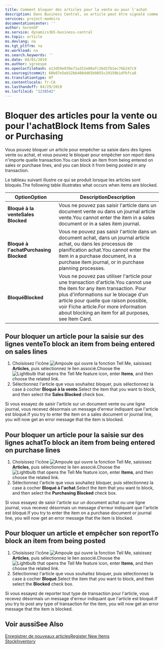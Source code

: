 ```yaml
---
title: Comment bloquer des articles pour la vente ou pour l'achat
description: Dans Business Central, un article peut être signalé comme bloqué pour la vente, bloqué pour l'achat ou bloqué dans tous les cas.
services: project-madeira
documentationcenter: ''
author: SorenGP
ms.service: dynamics365-business-central
ms.topic: article
ms.devlang: na
ms.tgt_pltfrm: na
ms.workload: na
ms.search.keywords: ''
ms.date: 04/01/2019
ms.author: sgroespe
ms.openlocfilehash: e13d59e939e71a252e08afc26d2fb1ec76b247c9
ms.sourcegitcommit: 60b87e5eb32bb408dd65b9855c29159b1dfbfca8
ms.translationtype: HT
ms.contentlocale: fr-CA
ms.lasthandoff: 04/29/2019
ms.locfileid: "1238542"
---
```

# <a name="block-items-from-sales-or-purchasing"></a><span data-ttu-id="c7ebe-103">Bloquer des articles pour la vente ou pour l'achat</span><span class="sxs-lookup"><span data-stu-id="c7ebe-103">Block Items from Sales or Purchasing</span></span>
<span data-ttu-id="c7ebe-104">Vous pouvez bloquer un article pour empêcher sa saisie dans des lignes vente ou achat, et vous pouvez le bloquer pour empêcher son report dans n'importe quelle transaction.</span><span class="sxs-lookup"><span data-stu-id="c7ebe-104">You can block an item from being entered on sales or purchase lines, and you can block it from being posted in any transaction.</span></span>  

<span data-ttu-id="c7ebe-105">Le tableau suivant illustre ce qui se produit lorsque les articles sont bloqués.</span><span class="sxs-lookup"><span data-stu-id="c7ebe-105">The following table illustrates what occurs when items are blocked.</span></span>  

|<span data-ttu-id="c7ebe-106">Option</span><span class="sxs-lookup"><span data-stu-id="c7ebe-106">Option</span></span>|<span data-ttu-id="c7ebe-107">Description</span><span class="sxs-lookup"><span data-stu-id="c7ebe-107">Description</span></span>|  
|--------------------|------------|  
|<span data-ttu-id="c7ebe-108">**Bloqué à la vente**</span><span class="sxs-lookup"><span data-stu-id="c7ebe-108">**Sales Blocked**</span></span>|<span data-ttu-id="c7ebe-109">Vous ne pouvez pas saisir l'article dans un document vente ou dans un journal article vente.</span><span class="sxs-lookup"><span data-stu-id="c7ebe-109">You cannot enter the item in a sales document or in a sales item journal.</span></span>|  
|<span data-ttu-id="c7ebe-110">**Bloqué à l'achat**</span><span class="sxs-lookup"><span data-stu-id="c7ebe-110">**Purchasing Blocked**</span></span>|<span data-ttu-id="c7ebe-111">Vous ne pouvez pas saisir l'article dans un document achat, dans un journal article achat, ou dans les processus de planification achat.</span><span class="sxs-lookup"><span data-stu-id="c7ebe-111">You cannot enter the item in a purchase document, in a purchase item journal, or in purchase planning processes.</span></span>|  
|<span data-ttu-id="c7ebe-112">**Bloqué**</span><span class="sxs-lookup"><span data-stu-id="c7ebe-112">**Blocked**</span></span>|<span data-ttu-id="c7ebe-113">Vous ne pouvez pas utiliser l'article pour une transaction d'article.</span><span class="sxs-lookup"><span data-stu-id="c7ebe-113">You cannot use the item for any item transaction.</span></span> <span data-ttu-id="c7ebe-114">Pour plus d'informations sur le blocage d'un article pour quelle que raison possible, voir Fiche article.</span><span class="sxs-lookup"><span data-stu-id="c7ebe-114">For more information about blocking an item for all purposes, see Item Card.</span></span>|  

## <a name="to-block-an-item-from-being-entered-on-sales-lines"></a><span data-ttu-id="c7ebe-115">Pour bloquer un article pour la saisie sur des lignes vente</span><span class="sxs-lookup"><span data-stu-id="c7ebe-115">To block an item from being entered on sales lines</span></span>  

1.  <span data-ttu-id="c7ebe-116">Choisissez l'icône ![Ampoule qui ouvre la fonction Tell Me](media/ui-search/search_small.png "Dites-moi ce que vous voulez faire"), saisissez **Articles**, puis sélectionnez le lien associé.</span><span class="sxs-lookup"><span data-stu-id="c7ebe-116">Choose the ![Lightbulb that opens the Tell Me feature](media/ui-search/search_small.png "Tell me what you want to do") icon, enter **Items**, and then choose the related link.</span></span>  
2.  <span data-ttu-id="c7ebe-117">Sélectionnez l'article que vous souhaitez bloquer, puis sélectionnez la case à cocher **Bloqué à la vente**.</span><span class="sxs-lookup"><span data-stu-id="c7ebe-117">Select the item that you want to block, and then select the **Sales Blocked** check box.</span></span>  

<span data-ttu-id="c7ebe-118">Si vous essayez de saisir l'article sur un document vente ou une ligne journal, vous recevez désormais un message d'erreur indiquant que l'article est bloqué.</span><span class="sxs-lookup"><span data-stu-id="c7ebe-118">If you try to enter the item on a sales document or journal line, you will now get an error message that the item is blocked.</span></span>

## <a name="to-block-an-item-from-being-entered-on-purchase-lines"></a><span data-ttu-id="c7ebe-119">Pour bloquer un article pour la saisie sur des lignes achat</span><span class="sxs-lookup"><span data-stu-id="c7ebe-119">To block an item from being entered on purchase lines</span></span>  

1.  <span data-ttu-id="c7ebe-120">Choisissez l'icône ![Ampoule qui ouvre la fonction Tell Me](media/ui-search/search_small.png "Dites-moi ce que vous voulez faire"), saisissez **Articles**, puis sélectionnez le lien associé.</span><span class="sxs-lookup"><span data-stu-id="c7ebe-120">Choose the ![Lightbulb that opens the Tell Me feature](media/ui-search/search_small.png "Tell me what you want to do") icon, enter **Items**, and then choose the related link.</span></span>  
2.  <span data-ttu-id="c7ebe-121">Sélectionnez l'article que vous souhaitez bloquer, puis sélectionnez la case à cocher **Bloqué à l'achat**.</span><span class="sxs-lookup"><span data-stu-id="c7ebe-121">Select the item that you want to block, and then select the **Purchasing Blocked** check box.</span></span>  

<span data-ttu-id="c7ebe-122">Si vous essayez de saisir l'article sur un document achat ou une ligne journal, vous recevez désormais un message d'erreur indiquant que l'article est bloqué.</span><span class="sxs-lookup"><span data-stu-id="c7ebe-122">If you try to enter the item on a purchase document or journal line, you will now get an error message that the item is blocked.</span></span>

## <a name="to-block-an-item-from-being-posted"></a><span data-ttu-id="c7ebe-123">Pour bloquer un article et empêcher son report</span><span class="sxs-lookup"><span data-stu-id="c7ebe-123">To block an item from being posted</span></span>
1. <span data-ttu-id="c7ebe-124">Choisissez l'icône ![Ampoule qui ouvre la fonction Tell Me](media/ui-search/search_small.png "Dites-moi ce que vous voulez faire"), saisissez **Articles**, puis sélectionnez le lien associé.</span><span class="sxs-lookup"><span data-stu-id="c7ebe-124">Choose the ![Lightbulb that opens the Tell Me feature](media/ui-search/search_small.png "Tell me what you want to do") icon, enter **Items**, and then choose the related link.</span></span>
2. <span data-ttu-id="c7ebe-125">Sélectionnez l'article que vous souhaitez bloquer, puis sélectionnez la case à cocher **Bloqué**.</span><span class="sxs-lookup"><span data-stu-id="c7ebe-125">Select the item that you want to block, and then select the **Blocked** check box.</span></span>

<span data-ttu-id="c7ebe-126">Si vous essayez de reporter tout type de transaction pour l'article, vous recevez désormais un message d'erreur indiquant que l'article est bloqué.</span><span class="sxs-lookup"><span data-stu-id="c7ebe-126">If you try to post any type of transaction for the item, you will now get an error message that the item is blocked.</span></span>

## <a name="see-also"></a><span data-ttu-id="c7ebe-127">Voir aussi</span><span class="sxs-lookup"><span data-stu-id="c7ebe-127">See Also</span></span>  
[<span data-ttu-id="c7ebe-128">Enregistrer de nouveaux articles</span><span class="sxs-lookup"><span data-stu-id="c7ebe-128">Register New Items</span></span>](inventory-how-register-new-items.md)  
[<span data-ttu-id="c7ebe-129">Stock</span><span class="sxs-lookup"><span data-stu-id="c7ebe-129">Inventory</span></span>](inventory-manage-inventory.md)  
